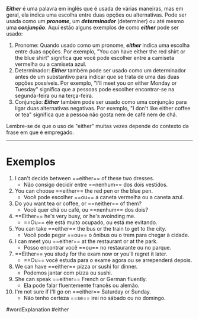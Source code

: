 ***Either*** é uma palavra em inglês que é usada de várias maneiras, mas em geral, ela indica uma escolha entre duas opções ou alternativas. Pode ser usada como um ***pronome***, um ***determinador*** (determiner) ou até mesmo uma ***conjunção***. Aqui estão alguns exemplos de como ***either*** pode ser usado:

1. Pronome: Quando usado como um pronome, ***either*** indica uma escolha entre duas opções. Por exemplo, "You can have either the red shirt or the blue shirt" significa que você pode escolher entre a camiseta vermelha ou a camiseta azul.
2. Determinador: ***Either*** também pode ser usado como um determinador antes de um substantivo para indicar que se trata de uma das duas opções possíveis. Por exemplo, "I'll meet you on either Monday or Tuesday" significa que a pessoas pode escolher encontrar-se na segunda-feira ou na terça-feira.
3. Conjunção: ***Either*** também pode ser usado como uma conjunção para ligar duas alternativas negativas. Por exemplo, "I don't like either coffee or tea" significa que a pessoa não gosta nem de café nem de chá.

Lembre-se de que o uso de "either" muitas vezes depende do contexto da frase em que é empregado.

---

# Exemplos

1. I can't decide between ==either== of these two dresses.
	- Não consigo decidir entre ==nenhum== dos dois vestidos.
2. You can choose ==either== the red pen or the blue pen.
	- Você pode escolher ==ou== a caneta vermelha ou a caneta azul.
3. Do you want tea or coffee, or ==neither== of them?
	- Você quer chá ou café, ou ==nenhum== dos dois?
4. ==Either== he's very busy, or he's avoinding me.
	- ==Ou== ele está muito ocupado, ou está me evitando.
5. You can take ==either== the bus or the train to get to the city.
	- Você pode pegar ==ou== o ônibus ou o trem para chegar à cidade.
6. I can meet you ==either== at the restaurant or at the park.
	- Posso encontrar você ==ou== no restaurante ou no parque.
7. ==Either== you study for the exam now or you'll regret it later.
	- ==Ou== você estuda para o exame agora ou se arrependerá depois.
8. We can have ==either== pizza or sushi for dinner.
	- Podemos jantar com pizza ou sushi.
9. She can speak ==either== French or German fluently.
	- Ela pode falar fluentemente francês ou alemão.
10. I'm not sure if I'll go on ==either== Saturday or Sunday.
	- Não tenho certeza ==se== irei no sábado ou no domingo.

#wordExplanation 
#either